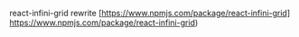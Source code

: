 react-infini-grid rewrite
[https://www.npmjs.com/package/react-infini-grid] https://www.npmjs.com/package/react-infini-grid)